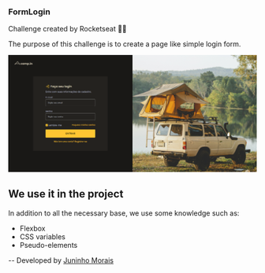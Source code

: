 ### FormLogin

Challenge created by Rocketseat :purple_heart::rocket:

The purpose of this challenge is to create a page like simple login form.

<img src="./images/formlogin-foto-desktop.png">

<h2>We use it in the project</h2>

In addition to all the necessary base, we use some knowledge such as:

<ul>
<li>Flexbox</li>
<li>CSS variables</li>
<li>Pseudo-elements</li>
</ul>

-- Developed by <a href="https://github.com/juninhomorais/">Juninho Morais</a>
